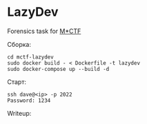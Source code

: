 # LazyDev
Forensics task for [M*CTF](https://mctf.online)

Сборка:
```
cd mctf-lazydev
sudo docker build - < Dockerfile -t lazydev 
sudo docker-compose up --build -d
```
Старт:
```
ssh dave@<ip> -p 2022 
Password: 1234
```
Writeup:
